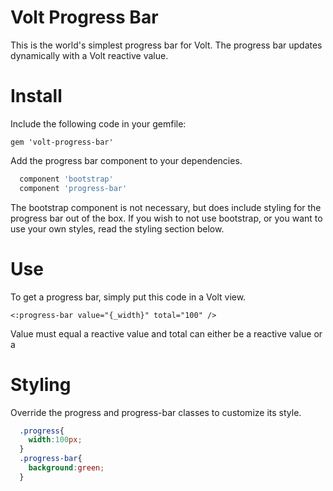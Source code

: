 # Volt Progress Bar

This is the world's simplest progress bar for Volt.  The progress bar updates dynamically with a Volt reactive value.

# Install

Include the following code in your gemfile:

    gem 'volt-progress-bar'
    
Add the progress bar component to your dependencies.

```ruby
  component 'bootstrap'
  component 'progress-bar'
```

The bootstrap component is not necessary, but does include styling for the progress bar out of the box.  If you wish to not use bootstrap, or you want to use your own styles, read the styling section below.

# Use

To get a progress bar, simply put this code in a Volt view.

    <:progress-bar value="{_width}" total="100" />
  
Value must equal a reactive value and total can either be a reactive value or a 

# Styling

Override the progress and progress-bar classes to customize its style.

```css
  .progress{
    width:100px;
  }
  .progress-bar{
    background:green;
  }
```
